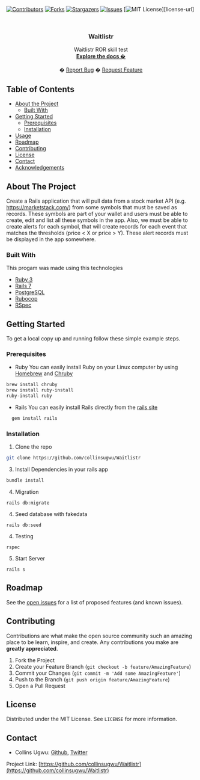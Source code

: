 <!-- PROJECT SHIELDS -->
<!--
*** I'm using markdown "reference style" links for readability.
*** Reference links are enclosed in brackets [ ] instead of parentheses ( ).
*** See the bottom of this document for the declaration of the reference variables
*** for contributors-url, forks-url, etc. This is an optional, concise syntax you may use.
*** https://www.markdownguide.org/basic-syntax/#reference-style-links
-->
[![Contributors][contributors-shield]][contributors-url]
[![Forks][forks-shield]][forks-url]
[![Stargazers][stars-shield]][stars-url]
[![Issues][issues-shield]][issues-url]
[![MIT License][license-shield]][license-url]



<!-- PROJECT LOGO -->
<br />
<p align="center">
  <h3 align="center">Waitlistr</h3>
  <p align="center">
  Waitlistr ROR skill test
    <br />
    <a href="https://github.com/collinsugwu/Waitlistr/blob/master/Rakefile"><strong>Explore the docs �</strong></a>
    <br />
    <br />
    �
    <a href="https://github.com/collinsugwu/Waitlistr/issues">Report Bug</a>
    �
    <a href="https://github.com/collinsugwu/Waitlistr/issues">Request Feature</a>
  </p>
</p>



<!-- TABLE OF CONTENTS -->
## Table of Contents

* [About the Project](#about-the-project)
  * [Built With](#built-with)
* [Getting Started](#getting-started)
  * [Prerequisites](#prerequisites)
  * [Installation](#installation)
* [Usage](#usage)
* [Roadmap](#roadmap)
* [Contributing](#contributing)
* [License](#license)
* [Contact](#contact)
* [Acknowledgements](#acknowledgements)



<!-- ABOUT THE PROJECT -->
## About The Project
<!-- [![Product Name Screen Shot][product-screenshot]](https://example.com) -->

Create a Rails application that will pull data from a stock market API (e.g.
https://marketstack.com/) from some symbols that must be saved as records. These symbols
are part of your wallet and users must be able to create, edit and list all these symbols in the
app. Also, we must be able to create alerts for each symbol, that will create records for each
event that matches the thresholds (price < X or price > Y). These alert records must be
displayed in the app somewhere.

### Built With
This progam was made using this technologies
* [Ruby 3](https://www.ruby-lang.org/en/)
* [Rails 7](https://rubyonrails.org/)
* [PostgreSQL](https://www.postgresql.org/)
* [Rubocop](https://github.com/rubocop-hq/rubocop)
* [RSpec](https://github.com/rspec/rspec-rails)


<!-- GETTING STARTED -->
## Getting Started

To get a local copy up and running follow these simple example steps.

### Prerequisites

* Ruby
You can easily install Ruby on your Linux computer by using [Homebrew](https://docs.brew.sh/) and [Chruby](https://github.com/postmodern/chruby)
```sh
brew install chruby
brew install ruby-install
ruby-install ruby
```

* Rails
  You can easily install Rails directly from the [rails site](https://rubyonrails.org/)

```sh
  gem install rails
```

### Installation

<!-- 1. Get a free API Key at [https://example.com](https://example.com) -->
1. Clone the repo
```sh
git clone https://github.com/collinsugwu/Waitlistr
```
 3. Install Dependencies in your rails app
```sh
bundle install
``` 
<!-- 4. Enter your API in `config.js`
```JS
const API_KEY = 'ENTER YOUR API';
``` -->
4. Migration
```
rails db:migrate
```
4. Seed database with fakedata
```
rails db:seed
```
4. Testing
```
rspec
```
5. Start Server
```
rails s
```

## Roadmap

See the [open issues](https://github.com/collinsugwu/Waitlistr/issues) for a list of proposed features (and known issues).


<!-- CONTRIBUTING -->
## Contributing

Contributions are what make the open source community such an amazing place to be learn, inspire, and create. Any contributions you make are **greatly appreciated**.

1. Fork the Project
2. Create your Feature Branch (`git checkout -b feature/AmazingFeature`)
3. Commit your Changes (`git commit -m 'Add some AmazingFeature'`)
4. Push to the Branch (`git push origin feature/AmazingFeature`)
5. Open a Pull Request



<!-- LICENSE -->
## License

Distributed under the MIT License. See `LICENSE` for more information.


<!-- CONTACT -->
## Contact


* Collins Ugwu: [Github](https://github.com/collinsugwu), [Twitter](https://twitter.com/collinsugwu_me)

Project Link: [https://github.com/collinsugwu/Waitlistr](https://github.com/collinsugwu/Waitlistr)


<!-- MARKDOWN LINKS & IMAGES -->
<!-- https://www.markdownguide.org/basic-syntax/#reference-style-links -->
[contributors-shield]: https://img.shields.io/github/contributors/collinsugwu/Waitlistr
[contributors-url]: https://github.com/collinsugwu/fanbWaitlistrant/graphs/contributors
[forks-shield]: https://img.shields.io/github/forks/collinsugwu/Waitlistr
[forks-url]: https://github.com/collinsugwu/Waitlistr/network/members
[stars-shield]: https://img.shields.io/github/stars/collinsugwu/Waitlistr
[stars-url]: https://github.com/collinsugwu/Waitlistr/stargazers
[issues-shield]: https://img.shields.io/github/issues/collinsugwu/Waitlistr
[issues-url]: https://github.com/collinsugwu/Waitlistr
[license-shield]: https://img.shields.io/github/license/collinsugwu/Waitlistr